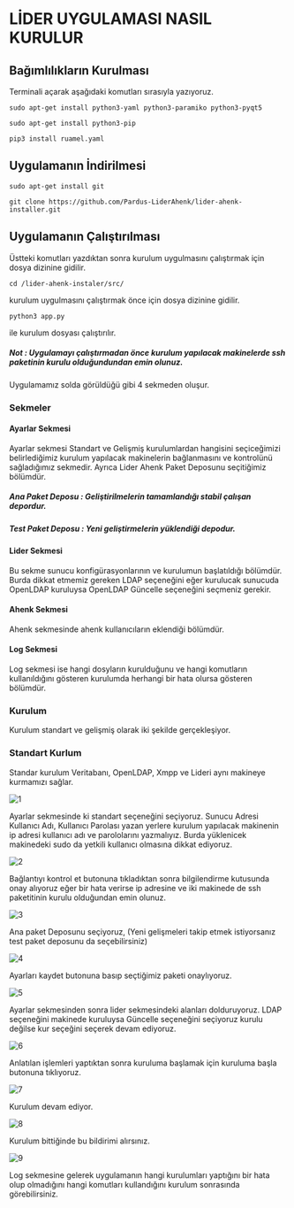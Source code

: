 # LİDER UYGULAMASI NASIL KURULUR

## Bağımlılıkların Kurulması

Terminali açarak aşağıdaki komutları sırasıyla yazıyoruz.

````
sudo apt-get install python3-yaml python3-paramiko python3-pyqt5
````

````
sudo apt-get install python3-pip
````
````
pip3 install ruamel.yaml
````
## Uygulamanın İndirilmesi
````
sudo apt-get install git
````
````
git clone https://github.com/Pardus-LiderAhenk/lider-ahenk-installer.git
````
## Uygulamanın Çalıştırılması

Üstteki komutları yazdıktan sonra
kurulum uygulmasını çalıştırmak için dosya dizinine gidilir.

````
cd /lider-ahenk-instaler/src/
````
kurulum uygulmasını çalıştırmak önce için dosya dizinine gidilir.
````
python3 app.py
````
ile kurulum dosyası çalıştırılır.

##### Not : Uygulamayı çalıştırmadan önce kurulum yapılacak makinelerde ssh paketinin kurulu olduğundundan emin olunuz.

Uygulamamız solda görüldüğü gibi 4 sekmeden oluşur.

### Sekmeler

#### Ayarlar Sekmesi

Ayarlar sekmesi Standart ve Gelişmiş kurulumlardan hangisini seçiceğimizi belirlediğimiz kurulum yapılacak makinelerin bağlanmasını ve kontrolünü sağladığımız sekmedir. Ayrıca Lider Ahenk Paket Deposunu seçitiğimiz bölümdür.

##### Ana Paket Deposu : Geliştirilmelerin tamamlandığı stabil çalışan depordur.

##### Test Paket Deposu : Yeni geliştirmelerin yüklendiği depodur.

#### Lider Sekmesi

Bu sekme sunucu konfigürasyonlarının ve kurulumun başlatıldığı bölümdür.
Burda dikkat etmemiz gereken LDAP seçeneğini eğer kurulucak sunucuda OpenLDAP kuruluysa OpenLDAP Güncelle seçeneğini seçmeniz gerekir.

#### Ahenk Sekmesi

Ahenk sekmesinde ahenk kullanıcıların eklendiği bölümdür.

#### Log Sekmesi

Log sekmesi ise hangi dosyların kurulduğunu ve hangi komutların kullanıldığını gösteren kurulumda herhangi bir hata olursa gösteren bölümdür.

### Kurulum

Kurulum standart ve gelişmiş olarak iki şekilde gerçekleşiyor.

### Standart Kurlum

Standar kurulum Veritabanı, OpenLDAP, Xmpp ve Lideri aynı makineye kurmamızı sağlar.

![1](1.png)

Ayarlar sekmesinde ki standart seçeneğini seçiyoruz.
Sunucu Adresi
Kullanıcı Adı,
Kullanıcı Parolası yazan yerlere kurulum yapılacak makinenin ip adresi kullanıcı adı ve parololarını yazmalıyız. Burda yüklenicek makinedeki sudo da yetkili kullanıcı olmasına dikkat ediyoruz.

![2](2.png)

Bağlantıyı kontrol et butonuna tıkladıktan sonra bilgilendirme kutusunda onay alıyoruz eğer bir hata verirse ip adresine ve iki makinede de ssh paketitinin kurulu olduğundan emin olunuz.

![3](3.png)

Ana paket Deposunu seçiyoruz, (Yeni gelişmeleri takip etmek istiyorsanız test paket deposunu da seçebilirsiniz)

![4](4.png)

Ayarları kaydet butonuna basıp seçtiğimiz paketi onaylıyoruz.

![5](5.png)

Ayarlar sekmesinden sonra lider sekmesindeki alanları dolduruyoruz. LDAP seçeneğini makinede kuruluysa Güncelle seçeneğini seçiyoruz kurulu değilse kur seçeğini seçerek devam ediyoruz.

![6](6.png)

Anlatılan işlemleri yaptıktan sonra kuruluma başlamak için kuruluma başla butonuna tıklıyoruz.

![7](7.png)

Kurulum devam ediyor.

![8](8.png)

Kurulum bittiğinde bu bildirimi alırsınız.

![9](9.png)

Log sekmesine gelerek uygulamanın hangi kurulumları yaptığını bir hata olup olmadığını hangi komutları kullandığını kurulum sonrasında görebilirsiniz.
